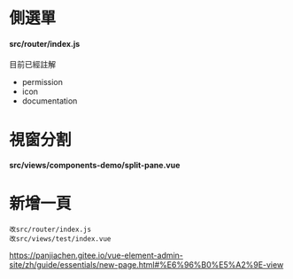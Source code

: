 # 側選單 
#### src/router/index.js
目前已經註解
* permission
* icon
* documentation

# 視窗分割
#### src/views/components-demo/split-pane.vue

# 新增一頁
```
改src/router/index.js
改src/views/test/index.vue
```
https://panjiachen.gitee.io/vue-element-admin-site/zh/guide/essentials/new-page.html#%E6%96%B0%E5%A2%9E-view